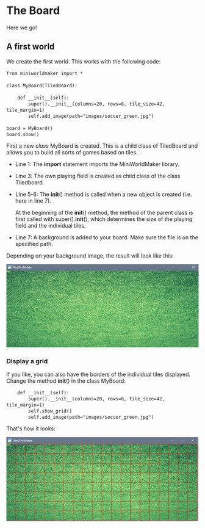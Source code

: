 The Board
==========

Here we go!

A first world
---------------

We create the first world. This works with the following code:

```
from miniworldmaker import *

class MyBoard(TiledBoard):

    def __init__(self):
        super().__init__(columns=20, rows=8, tile_size=42, tile_margin=1)
        self.add_image(path="images/soccer_green.jpg")

board = MyBoard()
board.show()
```

First a new *class* MyBoard is created. This is a child class of TiledBoard
and allows you to build all sorts of games based on tiles.

  * Line 1: The **import** statement imports the MiniWorldMaker library.
  * Line 3: The own playing field is created as child class of the class Tiledboard.
  * Line 5-6: The __init__() method is called when a new object is created (i.e. here in line 7).
  
    At the beginning of the __init__() method, the method of the parent class is first called with super().__init__(),
  which determines the size of the playing field and the individual tiles.
  
  * Line 7: A background is added to your board. Make sure the file is on the specified path.

Depending on your background image, the result will look like this:

![tiles](_images/first.jpg)

### Display a grid

If you like, you can also have the borders of the individual tiles displayed.
Change the method __init__() in the class MyBoard:

```
    def __init__(self):
        super().__init__(columns=20, rows=8, tile_size=42, tile_margin=1)
        self.show_grid()
        self.add_image(path="images/soccer_green.jpg")
```

That's how it looks:

![tiles](_images/grid.jpg)